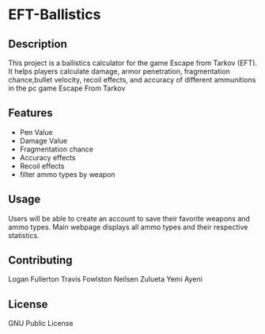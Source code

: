 # EFT-Ballistics
## Description
This project is a ballistics calculator for the game Escape from Tarkov (EFT). It helps players calculate damage, armor penetration, fragmentation chance,bullet velocity, recoil effects, and accuracy of different ammunitions in the pc game Escape From Tarkov

## Features
- Pen Value
- Damage Value
- Fragmentation chance
- Accuracy effects
- Recoil effects
- filter ammo types by weapon

## Usage
Users will be able to create an account to save their favorite weapons and ammo types. Main webpage displays all ammo types and their respective statistics.

## Contributing
Logan Fullerton
Travis Fowlston
Neilsen Zulueta
Yemi Ayeni

## License
GNU Public License 

